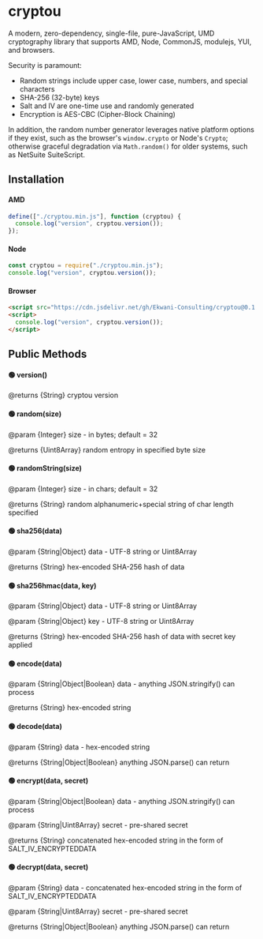 # cryptou

A modern, zero-dependency, single-file, pure-JavaScript, UMD cryptography library that supports AMD, Node, CommonJS, modulejs, YUI, and browsers.

Security is paramount:

- Random strings include upper case, lower case, numbers, and special characters
- SHA-256 (32-byte) keys
- Salt and IV are one-time use and randomly generated
- Encryption is AES-CBC (Cipher-Block Chaining)

In addition, the random number generator leverages native platform options if they exist, such as the browser's `window.crypto` or Node's `Crypto`; otherwise graceful degradation via `Math.random()` for older systems, such as NetSuite SuiteScript.

## Installation

#### AMD

```javascript
define(["./cryptou.min.js"], function (cryptou) {
  console.log("version", cryptou.version());
});
```

#### Node

```javascript
const cryptou = require("./cryptou.min.js");
console.log("version", cryptou.version());
```

#### Browser

```html
<script src="https://cdn.jsdelivr.net/gh/Ekwani-Consulting/cryptou@0.1.0/cryptou.min.js"></script>
<script>
  console.log("version", cryptou.version());
</script>
```

## Public Methods

#### 🟢 version()

@returns {String} cryptou version

#### 🟢 random(size)

@param {Integer} size - in bytes; default = 32

@returns {Uint8Array} random entropy in specified byte size

#### 🟢 randomString(size)

@param {Integer} size - in chars; default = 32

@returns {String} random alphanumeric+special string of char length specified

#### 🟢 sha256(data)

@param {String|Object} data - UTF-8 string or Uint8Array

@returns {String} hex-encoded SHA-256 hash of data

#### 🟢 sha256hmac(data, key)

@param {String|Object} data - UTF-8 string or Uint8Array

@param {String|Object} key - UTF-8 string or Uint8Array

@returns {String} hex-encoded SHA-256 hash of data with secret key applied

#### 🟢 encode(data)

@param {String|Object|Boolean} data - anything JSON.stringify() can process

@returns {String} hex-encoded string

#### 🟢 decode(data)

@param {String} data - hex-encoded string

@returns {String|Object|Boolean} anything JSON.parse() can return

#### 🟢 encrypt(data, secret)

@param {String|Object|Boolean} data - anything JSON.stringify() can process

@param {String|Uint8Array} secret - pre-shared secret

@returns {String} concatenated hex-encoded string in the form of SALT_IV_ENCRYPTEDDATA

#### 🟢 decrypt(data, secret)

@param {String} data - concatenated hex-encoded string in the form of SALT_IV_ENCRYPTEDDATA

@param {String|Uint8Array} secret - pre-shared secret

@returns {String|Object|Boolean} anything JSON.parse() can return
